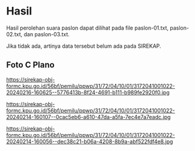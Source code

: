 # Hasil

Hasil perolehan suara paslon dapat dilihat pada file paslon-01.txt, paslon-02.txt, dan paslon-03.txt.

Jika tidak ada, artinya data tersebut belum ada pada SIREKAP.

## Foto C Plano

https://sirekap-obj-formc.kpu.go.id/56bf/pemilu/ppwp/31/72/04/10/01/3172041001022-20240216-160625--5776413b-8f24-4691-b111-b989fe2920f0.jpg

https://sirekap-obj-formc.kpu.go.id/56bf/pemilu/ppwp/31/72/04/10/01/3172041001022-20240214-160107--0cac5eb6-a610-47da-a5fa-7ec4e7a7eadc.jpg

https://sirekap-obj-formc.kpu.go.id/56bf/pemilu/ppwp/31/72/04/10/01/3172041001022-20240214-160056--dec38c21-b06a-4208-8b9a-abf522fdf4e8.jpg
